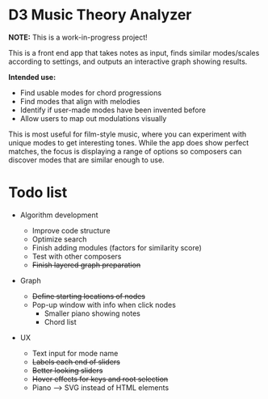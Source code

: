 # D3 Music Theory Analyzer
__NOTE:__ This is a work-in-progress project!

This is a front end app that takes notes as input, finds similar modes/scales according to settings, and outputs an interactive graph showing results.

__Intended use:__
* Find usable modes for chord progressions
* Find modes that align with melodies
* Identify if user-made modes have been invented before
* Allow users to map out modulations visually

This is most useful for film-style music, where you can experiment with unique modes to get interesting tones. While the app does show perfect matches, the focus is displaying a range of options so composers can discover modes that are similar enough to use.

# Todo list
* Algorithm development
  * Improve code structure
  * Optimize search
  * Finish adding modules (factors for similarity score)
  * Test with other composers
  * ~~Finish layered graph preparation~~

* Graph
  * ~~Define starting locations of nodes~~
  * Pop-up window with info when click nodes
    * Smaller piano showing notes
    * Chord list

* UX
  * Text input for mode name
  * ~~Labels each end of sliders~~
  * ~~Better looking sliders~~
  * ~~Hover effects for keys and root selection~~
  * Piano --> SVG instead of HTML elements

